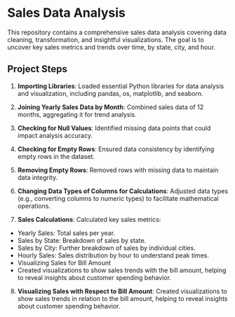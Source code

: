 # Sales Data Analysis
This repository contains a comprehensive sales data analysis covering data cleaning, transformation, and insightful visualizations. The goal is to uncover key sales metrics and trends over time, by state, city, and hour.

## Project Steps

1. **Importing Libraries**: Loaded essential Python libraries for data analysis and visualization, including pandas, os, matplotlib, and seaborn.

2. **Joining Yearly Sales Data by Month**: Combined sales data of 12 months, aggregating it for trend analysis.

3. **Checking for Null Values**: Identified missing data points that could impact analysis accuracy.

4. **Checking for Empty Rows**: Ensured data consistency by identifying empty rows in the dataset.

5. **Removing Empty Rows**: Removed rows with missing data to maintain data integrity.

6. **Changing Data Types of Columns for Calculations**: Adjusted data types (e.g., converting columns to numeric types) to facilitate mathematical operations.

7. **Sales Calculations**: Calculated key sales metrics:

- Yearly Sales: Total sales per year.
- Sales by State: Breakdown of sales by state.
- Sales by City: Further breakdown of sales by individual cities.
- Hourly Sales: Sales distribution by hour to understand peak times.
- Visualizing Sales for Bill Amount
- Created visualizations to show sales trends with the bill amount, helping to reveal insights about customer spending behavior.

8. **Visualizing Sales with Respect to Bill Amount**:
Created visualizations to show sales trends in relation to the bill amount, helping to reveal insights about customer spending behavior.
